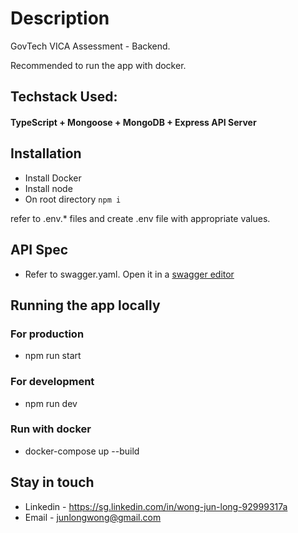 # <b>Description</b> #

GovTech VICA Assessment - Backend.</br>

Recommended to run the app with docker.</br>

## <b>Techstack Used:</b>

#### TypeScript + Mongoose + MongoDB + Express API Server

## <b>Installation</b>

- Install Docker
- Install node
- On root directory `npm i`

refer to .env.* files and create .env file with appropriate values.

## <b>API Spec</b>
- Refer to swagger.yaml. Open it in a [swagger editor](https://editor.swagger.io/)<br>


## <b>Running the app locally</b>

### For production
- npm run start
### For development
- npm run dev


### <b>Run with docker</b>

- docker-compose up --build


## <b>Stay in touch</b>

- Linkedin - https://sg.linkedin.com/in/wong-jun-long-92999317a
- Email - junlongwong@gmail.com

